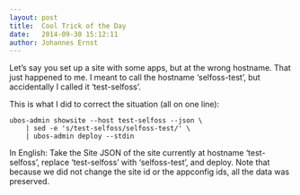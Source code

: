 ```yaml
---
layout: post
title:  Cool Trick of the Day
date:   2014-09-30 15:12:11
author: Johannes Ernst
---
```


Let’s say you set up a site with some apps, but at the wrong hostname. That just happened
to me. I meant to call the hostname ‘selfoss-test’, but accidentally I called it
‘test-selfoss’.

This is what I did to correct the situation (all on one line):

~~~~~
ubos-admin showsite --host test-selfoss --json \
    | sed -e 's/test-selfoss/selfoss-test/' \
    | ubos-admin deploy --stdin
~~~~~

In English: Take the Site JSON of the site currently at hostname ‘test-selfoss’,
replace ‘test-selfoss’ with ‘selfoss-test’, and deploy. Note that because we did not
change the site id or the appconfig ids, all the data was preserved.
